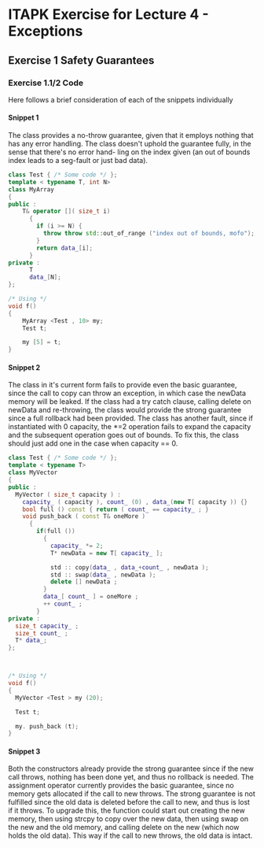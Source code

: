 ITAPK Exercise for Lecture 4 - Exceptions
=========================================

Exercise 1 Safety Guarantees
----------------------------
### Exercise 1.1/2 Code
Here follows a brief consideration of each of the snippets individually

#### Snippet 1
The class provides a no-throw guarantee, given that it employs
nothing that has any error handling. The class doesn't uphold
the guarantee fully, in the sense that there's no error hand-
ling on the index given (an out of bounds index leads to a
seg-fault or just bad data).


```c++
class Test { /* Some code */ };
template < typename T, int N>
class MyArray
{
public :
    T& operator []( size_t i)
      {
        if (i >= N) {
          throw throw std::out_of_range ("index out of bounds, mofo");;
        }
        return data_[i];
      }
private :
      T
      data_[N];
};

/* Using */
void f()
{
    MyArray <Test , 10> my;
    Test t;

    my [5] = t;
}
```

#### Snippet 2
The class in it's current form fails to provide even the basic
guarantee, since the call to copy can throw an exception, in
which case the newData memory will be leaked. If the class had
a try catch clause, calling delete on newData and re-throwing,
the class would provide the strong guarantee since a full
rollback had been provided.
The class has another fault, since if instantiated with 0
capacity, the \*=2 operation fails to expand the capacity and
the subsequent operation goes out of bounds. To fix this, the
class should just add one in the case when capacity == 0.

```c++
class Test { /* Some code */ };
template < typename T>
class MyVector
{
public :
  MyVector ( size_t capacity ) :
    capacity_ ( capacity ), count_ (0) , data_(new T[ capacity )) {}
    bool full () const { return ( count_ == capacity_ ; }
    void push_back ( const T& oneMore )
      {
        if(full ())
          {
            capacity_ *= 2;
            T* newData = new T[ capacity_ ];

            std :: copy(data_ , data_+count_ , newData );
            std :: swap(data_ , newData );
            delete [] newData ;
          }
          data_[ count_ ] = oneMore ;
          ++ count_ ;
        }
private :
  size_t capacity_ ;
  size_t count_ ;
  T* data_;
};



/* Using */
void f()
{
  MyVector <Test > my (20);

  Test t;

  my. push_back (t);
}
```

#### Snippet 3
Both the constructors already provide the strong guarantee since if the new call throws, nothing has been done yet, and thus no rollback is needed.
The assignment operator currently provides the basic guarantee, since no memory gets allocated if the call to new throws. The strong guarantee is not fulfilled since the old data is deleted before the call to new, and thus is lost if it throws. To upgrade this, the function could start out creating the new memory, then using strcpy to copy over the new data, then using swap on the new and the old memory, and calling delete on the new (which now holds the old data). This way if the call to new throws, the old data is intact.
